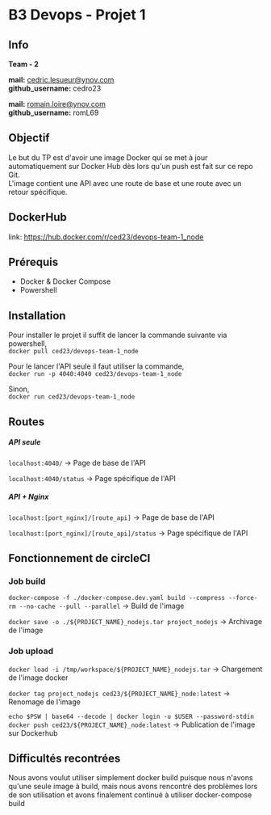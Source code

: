# B3 Devops - Projet 1
## Info

**Team - 2**

**mail:** cedric.lesueur@ynov.com <br>
**github​_username:** cedro23

**mail:** romain.loire@ynov.com <br>
**github​_username:** romL69

## Objectif
Le but du TP est d'avoir une image Docker qui se met à jour automatiquement sur Docker Hub dès lors qu'un push est fait sur ce repo Git. <br>
L'image contient une API avec une route de base et une route avec un retour spécifique.

## DockerHub
link: https://hub.docker.com/r/ced23/devops-team-1_node

## Prérequis

- Docker & Docker Compose
- Powershell

## Installation

Pour installer le projet il suffit de lancer la commande suivante via powershell, <br>
`docker pull ced23/devops-team-1_node`

Pour le lancer l'API seule il faut utiliser la commande, <br>
`docker run -p 4040:4040 ced23/devops-team-1_node`

Sinon, <br>
`docker run ced23/devops-team-1_node`
## Routes

##### API seule
`localhost:4040/` &rarr; Page de base de l'API

`localhost:4040/status` &rarr; Page spécifique de l'API

##### API + Nginx

`localhost:[port_nginx]/[route_api]` &rarr; Page de base de l'API

`localhost:[port_nginx]/[route_api]/status` &rarr; Page spécifique de l'API

## Fonctionnement de circleCI

### Job build 

`docker-compose -f ./docker-compose.dev.yaml build --compress --force-rm --no-cache --pull --parallel` &rarr; Build de l'image

`docker save -o ./${PROJECT_NAME}_nodejs.tar project_nodejs` &rarr; Archivage de l'image

### Job upload

`docker load -i /tmp/workspace/${PROJECT_NAME}_nodejs.tar` &rarr; Chargement de l'image docker

`docker tag project_nodejs ced23/${PROJECT_NAME}_node:latest` &rarr; Renomage de l'image

`echo $PSW | base64 --decode | docker login -u $USER --password-stdin
            docker push ced23/${PROJECT_NAME}_node:latest` &rarr; Publication de l'image sur Dockerhub
           
## Difficultés recontrées

Nous avons voulut utiliser simplement docker build puisque nous n'avons qu'une seule image à build, mais nous avons rencontré des problèmes lors de son utilisation et avons finalement continué à utiliser docker-compose build

